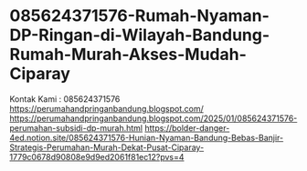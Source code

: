 # 085624371576-Rumah-Nyaman-DP-Ringan-di-Wilayah-Bandung-Rumah-Murah-Akses-Mudah-Ciparay
Kontak Kami : 085624371576  https://perumahandpringanbandung.blogspot.com/  https://perumahandpringanbandung.blogspot.com/2025/01/085624371576-perumahan-subsidi-dp-murah.html  https://bolder-danger-4ed.notion.site/085624371576-Hunian-Nyaman-Bandung-Bebas-Banjir-Strategis-Perumahan-Murah-Dekat-Pusat-Ciparay-1779c0678d90808e9d9ed2061f81ec12?pvs=4
